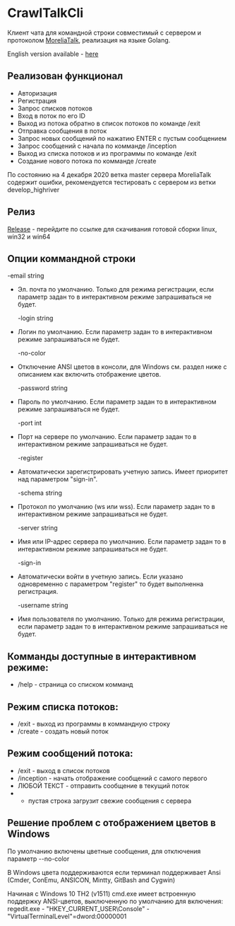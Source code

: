 # CrawlTalkCli

Клиент чата для командной строки совместимый с сервером и протоколом [MoreliaTalk], реализация на языке Golang. 

English version available  - [here]

## Реализован функционал

* Авторизация
* Регистрация
* Запрос списков потоков
* Вход в поток по его ID
* Выход из потока обратно в список потоков по команде /exit
* Отправка сообщения в поток
* Запрос новых сообщений по нажатию ENTER с пустым сообщением
* Запрос сообщений с начала по комманде /inception
* Выход из списка потоков и из программы по команде /exit
* Создание нового потока по комманде /create

По состоянию на 4 декабря 2020 ветка master сервера MoreliaTalk содержит ошибки, рекомендуется тестировать с сервером из ветки develop_highriver

## Релиз

[Release] - перейдите по ссылке для скачивания готовой сборки linux, win32 и win64

## Опции коммандной строки

  -email string
  
* Эл. почта по умолчанию. Только для режима регистрации, если параметр задан то в интерактивном режиме запрашиваться не будет.
        
  -login string
  
* Логин по умолчанию. Если параметр задан то в интерактивном режиме запрашиваться не будет.
        
  -no-color
  
* Отключение ANSI цветов в консоли, для Windows см. раздел ниже с описанием как включить отображение цветов.
        
  -password string
  
* Пароль по умолчанию. Если параметр задан то в интерактивном режиме запрашиваться не будет.
        
  -port int
  
* Порт на сервере по умолчанию. Если параметр задан то в интерактивном режиме запрашиваться не будет.
        
  -register
  
* Автоматически зарегистрировать учетную запись. Имеет приоритет над параметром "sign-in".
        
  -schema string
  
* Протокол по умолчанию (ws или wss). Если параметр задан то в интерактивном режиме запрашиваться не будет.

  -server string
  
* Имя или IP-адрес сервера по умолчанию. Если параметр задан то в интерактивном режиме запрашиваться не будет.

  -sign-in
  
* Автоматически войти в учетную запись. Если указано одновременно с параметром "register" то будет выполненна регистрация.
        
  -username string
  
* Имя пользователя по умолчанию. Только для режима регистрации, если параметр задан то в интерактивном режиме запрашиваться не будет.

## Комманды доступные в интерактивном режиме:
* /help - страница со списком комманд
## Режим списка потоков:
* /exit - выход из программы в коммандную строку
* /create - создать новый поток
## Режим сообщений потока:
* /exit - выход в список потоков
* /inception - начать отображение сообщений с самого первого
* ЛЮБОЙ ТЕКСТ - отправить сообщение в текущий поток
* - пустая строка загрузит свежие сообщения с сервера

## Решение проблем с отображением цветов в Windows

По умолчанию включены цветные сообщения, для отключения параметр --no-color

В Windows цвета поддерживаются если терминал поддерживает Ansi (Cmder, ConEmu, ANSICON, Mintty, GitBash and Cygwin)

Начиная с Windows 10 TH2 (v1511) сmd.exe имеет встроенную поддержку ANSI-цветов, выключенную по умолчанию для включения:
regedit.exe - "HKEY_CURRENT_USER\Console" - "VirtualTerminalLevel"=dword:00000001

[MoreliaTalk]: https://github.com/MoreliaTalk
[here]: README.md
[Release]: https://github.com/CrawlTalk/CrawlTalkCli/releases
